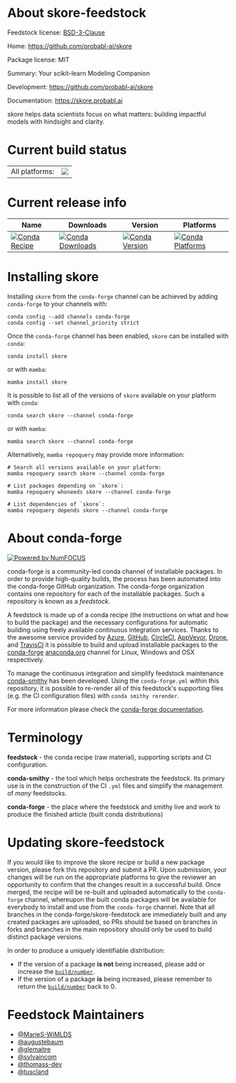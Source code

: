 About skore-feedstock
=====================

Feedstock license: [BSD-3-Clause](https://github.com/conda-forge/skore-feedstock/blob/main/LICENSE.txt)

Home: https://github.com/probabl-ai/skore

Package license: MIT

Summary: Your scikit-learn Modeling Companion

Development: https://github.com/probabl-ai/skore

Documentation: https://skore.probabl.ai

skore helps data scientists focus on what matters: building
impactful models with hindsight and clarity.


Current build status
====================


<table><tr><td>All platforms:</td>
    <td>
      <a href="https://dev.azure.com/conda-forge/feedstock-builds/_build/latest?definitionId=24327&branchName=main">
        <img src="https://dev.azure.com/conda-forge/feedstock-builds/_apis/build/status/skore-feedstock?branchName=main">
      </a>
    </td>
  </tr>
</table>

Current release info
====================

| Name | Downloads | Version | Platforms |
| --- | --- | --- | --- |
| [![Conda Recipe](https://img.shields.io/badge/recipe-skore-green.svg)](https://anaconda.org/conda-forge/skore) | [![Conda Downloads](https://img.shields.io/conda/dn/conda-forge/skore.svg)](https://anaconda.org/conda-forge/skore) | [![Conda Version](https://img.shields.io/conda/vn/conda-forge/skore.svg)](https://anaconda.org/conda-forge/skore) | [![Conda Platforms](https://img.shields.io/conda/pn/conda-forge/skore.svg)](https://anaconda.org/conda-forge/skore) |

Installing skore
================

Installing `skore` from the `conda-forge` channel can be achieved by adding `conda-forge` to your channels with:

```
conda config --add channels conda-forge
conda config --set channel_priority strict
```

Once the `conda-forge` channel has been enabled, `skore` can be installed with `conda`:

```
conda install skore
```

or with `mamba`:

```
mamba install skore
```

It is possible to list all of the versions of `skore` available on your platform with `conda`:

```
conda search skore --channel conda-forge
```

or with `mamba`:

```
mamba search skore --channel conda-forge
```

Alternatively, `mamba repoquery` may provide more information:

```
# Search all versions available on your platform:
mamba repoquery search skore --channel conda-forge

# List packages depending on `skore`:
mamba repoquery whoneeds skore --channel conda-forge

# List dependencies of `skore`:
mamba repoquery depends skore --channel conda-forge
```


About conda-forge
=================

[![Powered by
NumFOCUS](https://img.shields.io/badge/powered%20by-NumFOCUS-orange.svg?style=flat&colorA=E1523D&colorB=007D8A)](https://numfocus.org)

conda-forge is a community-led conda channel of installable packages.
In order to provide high-quality builds, the process has been automated into the
conda-forge GitHub organization. The conda-forge organization contains one repository
for each of the installable packages. Such a repository is known as a *feedstock*.

A feedstock is made up of a conda recipe (the instructions on what and how to build
the package) and the necessary configurations for automatic building using freely
available continuous integration services. Thanks to the awesome service provided by
[Azure](https://azure.microsoft.com/en-us/services/devops/), [GitHub](https://github.com/),
[CircleCI](https://circleci.com/), [AppVeyor](https://www.appveyor.com/),
[Drone](https://cloud.drone.io/welcome), and [TravisCI](https://travis-ci.com/)
it is possible to build and upload installable packages to the
[conda-forge](https://anaconda.org/conda-forge) [anaconda.org](https://anaconda.org/)
channel for Linux, Windows and OSX respectively.

To manage the continuous integration and simplify feedstock maintenance
[conda-smithy](https://github.com/conda-forge/conda-smithy) has been developed.
Using the ``conda-forge.yml`` within this repository, it is possible to re-render all of
this feedstock's supporting files (e.g. the CI configuration files) with ``conda smithy rerender``.

For more information please check the [conda-forge documentation](https://conda-forge.org/docs/).

Terminology
===========

**feedstock** - the conda recipe (raw material), supporting scripts and CI configuration.

**conda-smithy** - the tool which helps orchestrate the feedstock.
                   Its primary use is in the construction of the CI ``.yml`` files
                   and simplify the management of *many* feedstocks.

**conda-forge** - the place where the feedstock and smithy live and work to
                  produce the finished article (built conda distributions)


Updating skore-feedstock
========================

If you would like to improve the skore recipe or build a new
package version, please fork this repository and submit a PR. Upon submission,
your changes will be run on the appropriate platforms to give the reviewer an
opportunity to confirm that the changes result in a successful build. Once
merged, the recipe will be re-built and uploaded automatically to the
`conda-forge` channel, whereupon the built conda packages will be available for
everybody to install and use from the `conda-forge` channel.
Note that all branches in the conda-forge/skore-feedstock are
immediately built and any created packages are uploaded, so PRs should be based
on branches in forks and branches in the main repository should only be used to
build distinct package versions.

In order to produce a uniquely identifiable distribution:
 * If the version of a package **is not** being increased, please add or increase
   the [``build/number``](https://docs.conda.io/projects/conda-build/en/latest/resources/define-metadata.html#build-number-and-string).
 * If the version of a package **is** being increased, please remember to return
   the [``build/number``](https://docs.conda.io/projects/conda-build/en/latest/resources/define-metadata.html#build-number-and-string)
   back to 0.

Feedstock Maintainers
=====================

* [@MarieS-WiMLDS](https://github.com/MarieS-WiMLDS/)
* [@augustebaum](https://github.com/augustebaum/)
* [@glemaitre](https://github.com/glemaitre/)
* [@sylvaincom](https://github.com/sylvaincom/)
* [@thomass-dev](https://github.com/thomass-dev/)
* [@tuscland](https://github.com/tuscland/)

